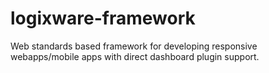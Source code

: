 # logixware-framework
Web standards based framework for developing responsive webapps/mobile apps with direct dashboard plugin support.
